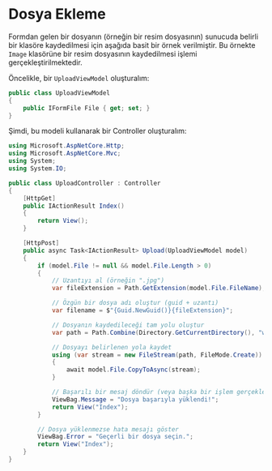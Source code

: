 ﻿# Dosya Ekleme


Formdan gelen bir dosyanın (örneğin bir resim dosyasının) sunucuda belirli bir klasöre kaydedilmesi için aşağıda basit bir örnek verilmiştir. Bu örnekte `Image` klasörüne bir resim dosyasının kaydedilmesi işlemi gerçekleştirilmektedir.

Öncelikle, bir `UploadViewModel` oluşturalım:

```csharp
public class UploadViewModel
{
    public IFormFile File { get; set; }
}
```

Şimdi, bu modeli kullanarak bir Controller oluşturalım:

```csharp
using Microsoft.AspNetCore.Http;
using Microsoft.AspNetCore.Mvc;
using System;
using System.IO;

public class UploadController : Controller
{
    [HttpGet]
    public IActionResult Index()
    {
        return View();
    }

    [HttpPost]
    public async Task<IActionResult> Upload(UploadViewModel model)
    {
        if (model.File != null && model.File.Length > 0)
        {
            // Uzantıyı al (örneğin ".jpg")
            var fileExtension = Path.GetExtension(model.File.FileName);

            // Özgün bir dosya adı oluştur (guid + uzantı)
            var filename = $"{Guid.NewGuid()}{fileExtension}";

            // Dosyanın kaydedileceği tam yolu oluştur
            var path = Path.Combine(Directory.GetCurrentDirectory(), "wwwroot", "images", filename);

            // Dosyayı belirlenen yola kaydet
            using (var stream = new FileStream(path, FileMode.Create))
            {
                await model.File.CopyToAsync(stream);
            }

            // Başarılı bir mesaj döndür (veya başka bir işlem gerçekleştir)
            ViewBag.Message = "Dosya başarıyla yüklendi!";
            return View("Index");
        }

        // Dosya yüklenmezse hata mesajı göster
        ViewBag.Error = "Geçerli bir dosya seçin.";
        return View("Index");
    }
}
```
